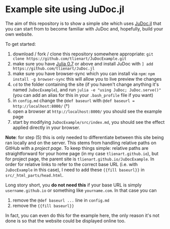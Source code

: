 # Example site using JuDoc.jl

The aim of this repository is to show a simple site which uses [JuDoc.jl](https://github.com/tlienart/JuDoc.jl) that you can start from to become familiar with JuDoc and, hopefully, build your own website.

To get started:

1. download / fork / clone this repository somewhere appropriate: `git clone https://github.com/tlienart/JuDocExample.git`
2. make sure you have [Julia 0.7](https://julialang.org) or above and install JuDoc with `] add https://github.com/tlienart/JuDoc.jl`
3. make sure you have browser-sync which you can install via `npm`: `npm install -g browser-sync` this will allow you to live preview the changes
4. `cd` to the folder containing the site (if you haven't change anything it's named `JuDocExample`), and run `julia -e "using JuDoc; JuDoc.serve()"` (you can add an alias for this in your `.bash_profile` file if you want)
5. in `config.md` change the `@def baseurl` with `@def baseurl = http://localhost:8000/` (†)
6. open a browser at `http://localhost:8000/` you should see the example page
7. start by modifying `JuDocExample/src/index.md`, you should see the effect applied directly in your browser.

**Note**: for step (5) this is only needed to differentiate between this site being ran locally and on the server. This stems from handling relative paths on GitHub with a _project page_.
To keep things simple: relative paths are straightforward for your home page (in my case `tlienart.github.io`), but for project page, the parent site is `tlienart.github.io/JuDocExample`.
In order for relative links to refer to the correct base URL (i.e. with `JuDocExample` in this case), I need to add these `{{fill baseurl}}` in `src/_html_parts/head.html`.

Long story short, you **do not need this** if your base URL is simply `username.github.io` or something like `yourname.com`.
In that case you can

1. remove the `@def baseurl ...` line in `config.md`
2. remove the `{{fill baseurl}}`

In fact, you can even do this for the example here, the only reason it's not done is so that the website could be displayed online too.
